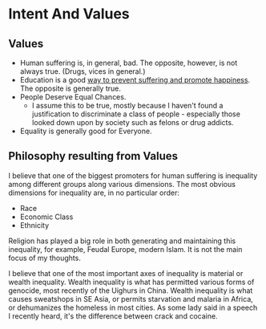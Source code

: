 ---
---

# Intent And Values

## Values

- Human suffering is, in general, bad. The opposite, however, is not always true. (Drugs, vices in general.)
- Education is a good [way to prevent suffering and promote happiness](https://link.springer.com/article/10.1007/s11205-011-9874-x). The opposite is generally true.
- People Deserve Equal Chances.
  - I assume this to be true, mostly because I haven't found a justification to discriminate a class of people - especially those looked down upon by society such as felons or drug addicts.
- Equality is generally good for Everyone.

## Philosophy resulting from Values

I believe that one of the biggest promoters for human suffering is inequality among different groups along various dimensions. The most obvious dimensions for inequality are, in no particular order:

- Race
- Economic Class
- Ethnicity

Religion has played a big role  in both generating and maintaining this inequality, for example, Feudal Europe, modern Islam. It is not the main focus of my thoughts.

I believe that one of the most important axes of inequality is material or wealth inequality. Wealth inequality is what has permitted various forms of genocide, most recently of the Uighurs in China. Wealth inequality is what causes sweatshops in SE Asia, or permits starvation and malaria in Africa, or dehumanizes the homeless in most cities. As some lady said in a speech I recently heard, it's the difference between crack and cocaine.
